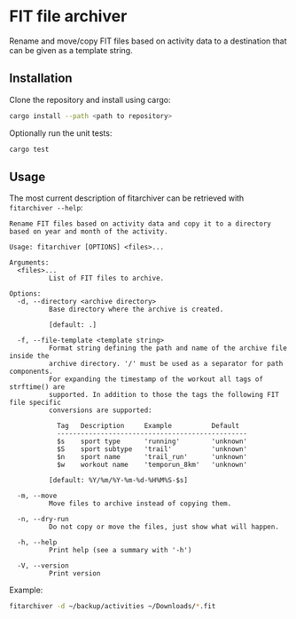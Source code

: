 # FIT file archiver

Rename and move/copy FIT files based on activity data to a destination that can
be given as a template string.

## Installation

Clone the repository and install using cargo:

```sh
cargo install --path <path to repository>
```

Optionally run the unit tests:

```sh
cargo test
```

## Usage

The most current description of fitarchiver can be retrieved with `fitarchiver --help`:

```
Rename FIT files based on activity data and copy it to a directory based on year and month of the activity.

Usage: fitarchiver [OPTIONS] <files>...

Arguments:
  <files>...
          List of FIT files to archive.

Options:
  -d, --directory <archive directory>
          Base directory where the archive is created.
          
          [default: .]

  -f, --file-template <template string>
          Format string defining the path and name of the archive file inside the
          archive directory. '/' must be used as a separator for path components.
          For expanding the timestamp of the workout all tags of strftime() are
          supported. In addition to those the tags the following FIT file specific
          conversions are supported:
          
            Tag   Description     Example          Default
            ------------------------------------------------
            $s    sport type      'running'        'unknown'
            $S    sport subtype   'trail'          'unknown'
            $n    sport name      'trail_run'      'unknown'
            $w    workout name    'temporun_8km'   'unknown'
          
          [default: %Y/%m/%Y-%m-%d-%H%M%S-$s]

  -m, --move
          Move files to archive instead of copying them.

  -n, --dry-run
          Do not copy or move the files, just show what will happen.

  -h, --help
          Print help (see a summary with '-h')

  -V, --version
          Print version
```

Example:

```sh
fitarchiver -d ~/backup/activities ~/Downloads/*.fit
```
